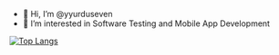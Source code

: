 - 👋 Hi, I’m @yyurduseven
- 👀 I’m interested in Software Testing and Mobile App Development


[![Top Langs](https://github-readme-stats-topaz-tau-45.vercel.app/api/top-langs/?username=yyurduseven&layout=pie&langs_count=8)](https://github.com/anuraghazra/github-readme-stats)
